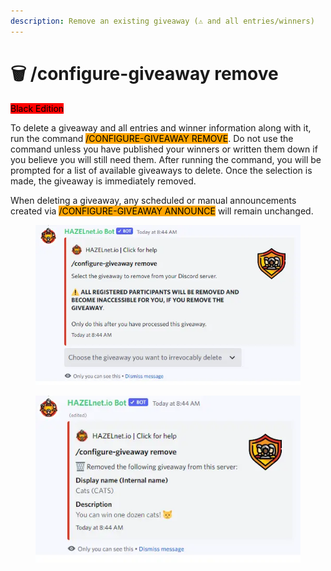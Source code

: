 ```yaml
---
description: Remove an existing giveaway (⚠ and all entries/winners)
---
```


# 🗑 /configure-giveaway remove

<mark style="background-color:red;">Black Edition</mark>

To delete a giveaway and all entries and winner information along with it, run the command <mark style="background-color:orange;">/CONFIGURE-GIVEAWAY REMOVE</mark>. Do not use the command unless you have published your winners or written them down if you believe you will still need them. After running the command, you will be prompted for a list of available giveaways to delete. Once the selection is made, the giveaway is immediately removed.

&#x20;When deleting a giveaway, any scheduled or manual announcements created via <mark style="background-color:orange;">/CONFIGURE-GIVEAWAY ANNOUNCE</mark> will remain unchanged.

<figure><img src="../../../.gitbook/assets/image (9).png" alt=""><figcaption></figcaption></figure>

<figure><img src="../../../.gitbook/assets/image (10).png" alt=""><figcaption></figcaption></figure>
